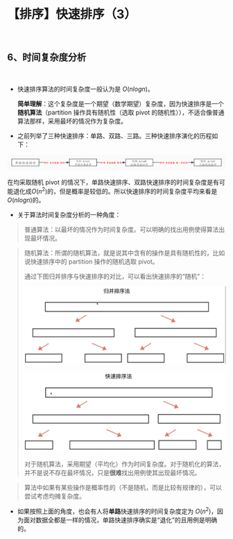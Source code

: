 # 【排序】快速排序（3）

<br/>



## 6、时间复杂度分析

<br/>

- 快速排序算法的时间复杂度一般认为是 $O(nlogn)$。

  **简单理解**：这个复杂度是一个期望（数学期望）复杂度，因为快速排序是一个**随机算法**（partition 操作具有随机性（选取 pivot 的随机性）），不适合像普通算法那样，采用最坏的情况作为复杂度。


- 之前列举了三种快速排序：单路、双路、三路。三种快速排序演化的历程如下：



![1](62fff6af-836c-45e1-a7bf-4a3fe7e34c09/1.jpg)



在均采取随机 pivot 的情况下，单路快速排序、双路快速排序的时间复杂度是有可能退化成$O(n^2)$的，但是概率是较低的。所以快速排序的时间复杂度平均来看是$O(nlogn)$的。

- 关于算法时间复杂度分析的一种角度：

> 普通算法：以最坏的情况作为时间复杂度。可以明确的找出用例使得算法出现最坏情况。



> 随机算法：所谓的随机算法，就是说其中含有的操作是具有随机性的，比如说快速排序中的 partition 操作的随机选取 pivot。
>
> 通过下图归并排序与快速排序的对比，可以看出快速排序的“随机”：
>
> 
>
> ![2](62fff6af-836c-45e1-a7bf-4a3fe7e34c09/2.jpg)
>
> 
>
> ![3](62fff6af-836c-45e1-a7bf-4a3fe7e34c09/3.jpg)
>
> 
>
> 对于随机算法，采用期望（平均化）作为时间复杂度。对于随机化的算法，并不是说不存在最坏情况，只是**很难**找出用例使其出现最坏情况。



> 算法中如果有某些操作是概率性的（不是随机，而是比较有规律的），可以尝试考虑均摊复杂度。



- 如果按照上面的角度，也会有人将**单路**快速排序的时间复杂度定为 $O(n^2)$，因为面对数据全都是一样的情况，单路快速排序确实是“退化”的且用例是明确的。
